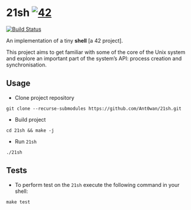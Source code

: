 # 21sh [![42](https://i.imgur.com/9NXfcit.jpg)](i.imgur.com/9NXfcit.jpg)
[![Build Status](https://travis-ci.com/Ant0wan/21sh.svg?branch=master)](https://travis-ci.com/Ant0wan/21sh)

An implementation of a tiny **shell** [a 42 project].

This project aims to get familiar with some of the core of the Unix system and explore an important part of the system’s API: process creation and synchronisation.

## Usage

- Clone project repository

```shell=
git clone --recurse-submodules https://github.com/Ant0wan/21sh.git
```

- Build project

```shell=
cd 21sh && make -j
```

- Run `21sh`

```shell=
./21sh
```

## Tests

- To perform test on the `21sh` execute the following command in your shell:

```shell=
make test
```

